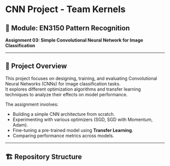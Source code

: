 # CNN Project - Team Kernels

## 📘 Module: EN3150 Pattern Recognition  
**Assignment 03: Simple Convolutional Neural Network for Image Classification**

---

## 🧠 Project Overview
This project focuses on designing, training, and evaluating Convolutional Neural Networks (CNNs) for image classification tasks.  
It explores different optimization algorithms and transfer learning techniques to analyze their effects on model performance.

The assignment involves:
- Building a simple CNN architecture from scratch.
- Experimenting with various optimizers (SGD, SGD with Momentum, Adam).
- Fine-tuning a pre-trained model using **Transfer Learning**.
- Comparing performance metrics across models.

---

## 🏗️ Repository Structure


